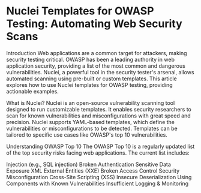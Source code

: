 # Nuclei Templates for OWASP Testing: Automating Web Security Scans


Introduction
Web applications are a common target for attackers, making security testing critical. OWASP has been a leading authority in web application security, providing a list of the most common and dangerous vulnerabilities. Nuclei, a powerful tool in the security tester's arsenal, allows automated scanning using pre-built or custom templates. This article explores how to use Nuclei templates for OWASP testing, providing actionable examples.

What is Nuclei?
Nuclei is an open-source vulnerability scanning tool designed to run customizable templates. It enables security researchers to scan for known vulnerabilities and misconfigurations with great speed and precision. Nuclei supports YAML-based templates, which define the vulnerabilities or misconfigurations to be detected. Templates can be tailored to specific use cases like OWASP's top 10 vulnerabilities.

Understanding OWASP Top 10
The OWASP Top 10 is a regularly updated list of the top security risks facing web applications. The current list includes:

Injection (e.g., SQL injection)
Broken Authentication
Sensitive Data Exposure
XML External Entities (XXE)
Broken Access Control
Security Misconfiguration
Cross-Site Scripting (XSS)
Insecure Deserialization
Using Components with Known Vulnerabilities
Insufficient Logging & Monitoring

